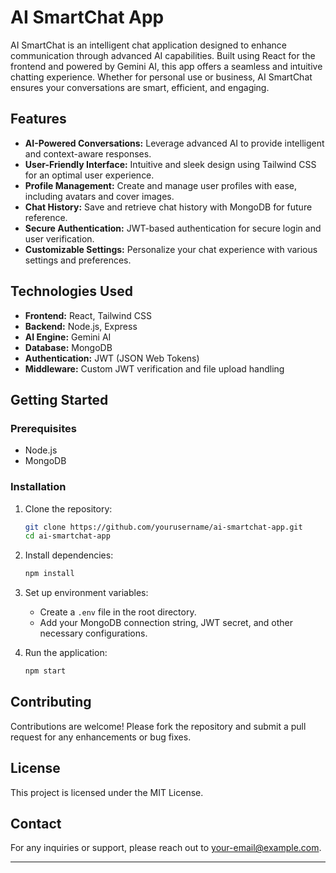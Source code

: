 # AI SmartChat App

AI SmartChat is an intelligent chat application designed to enhance communication through advanced AI capabilities. Built using React for the frontend and powered by Gemini AI, this app offers a seamless and intuitive chatting experience. Whether for personal use or business, AI SmartChat ensures your conversations are smart, efficient, and engaging.

## Features

- **AI-Powered Conversations:** Leverage advanced AI to provide intelligent and context-aware responses.
- **User-Friendly Interface:** Intuitive and sleek design using Tailwind CSS for an optimal user experience.
- **Profile Management:** Create and manage user profiles with ease, including avatars and cover images.
- **Chat History:** Save and retrieve chat history with MongoDB for future reference.
- **Secure Authentication:** JWT-based authentication for secure login and user verification.
- **Customizable Settings:** Personalize your chat experience with various settings and preferences.

## Technologies Used

- **Frontend:** React, Tailwind CSS
- **Backend:** Node.js, Express
- **AI Engine:** Gemini AI
- **Database:** MongoDB
- **Authentication:** JWT (JSON Web Tokens)
- **Middleware:** Custom JWT verification and file upload handling

## Getting Started

### Prerequisites

- Node.js
- MongoDB

### Installation

1. Clone the repository:
   ```bash
   git clone https://github.com/yourusername/ai-smartchat-app.git
   cd ai-smartchat-app
   ```

2. Install dependencies:
   ```bash
   npm install
   ```

3. Set up environment variables:
   - Create a `.env` file in the root directory.
   - Add your MongoDB connection string, JWT secret, and other necessary configurations.

4. Run the application:
   ```bash
   npm start
   ```

## Contributing

Contributions are welcome! Please fork the repository and submit a pull request for any enhancements or bug fixes.

## License

This project is licensed under the MIT License.

## Contact

For any inquiries or support, please reach out to [your-email@example.com](mailto:swapanmandi5@gmail.com).

---

